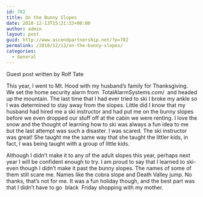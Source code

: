 ```yaml
---
id: 782
title: On the Bunny Slopes
date: 2010-12-13T15:21:33+00:00
author: admin
layout: post
guid: http://www.ascendpartnership.net/?p=782
permalink: /2010/12/13/on-the-bunny-slopes/
categories:
  - General
---
```

Guest post written by Rolf Tate

This year, I went to Mt. Hood with my husband&#8217;s family for Thanksgiving. We set the home security alarm from &nbsp;TotalAlarmSystems.com/&nbsp; and headed up the mountain. The last time that I had ever tried to ski I broke my ankle so I was determined to stay away from the slopes. Little did I know that my husband had hired me a ski instructor and had put me on the bunny slopes before we even dropped our stuff off at the cabin we were renting. I love the snow and the thought of learning how to ski was always a fun idea to me but the last attempt was such a disaster. I was scared. The ski instructor was great! She taught me the same way that she taught the littler kids, in fact, I was being taught with a group of little kids.

Although I didn&#8217;t make it to any of the adult slopes this year, perhaps next year I will be confident enough to try. I am proud to say that I learned to ski- even though I didn&#8217;t make it past the bunny slopes. The names of some of them still scare me. Names like the cobra slope and Death Valley jump. No thanks, that&#8217;s not for me. It was a fun holiday though, and the best part was that I didn&#8217;t have to go &nbsp;black&nbsp; Friday shopping with my mother.